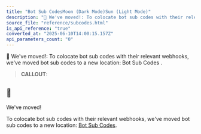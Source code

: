 ```yaml
---
title: "Bot Sub CodesMoon (Dark Mode)Sun (Light Mode)"
description: "🚚 We've moved!: To colocate bot sub codes with their relevant webhooks, we've moved bot sub codes to a new location: Bot Sub Codes ."
source_file: "reference/subcodes.html"
is_api_reference: "true"
converted_at: "2025-06-10T14:00:15.157Z"
api_parameters_count: "0"
---
```

🚚 We've moved!: To colocate bot sub codes with their relevant webhooks, we've moved bot sub codes to a new location: Bot Sub Codes .

> **CALLOUT**:

## 🚚

We've moved!

To colocate bot sub codes with their relevant webhooks, we've moved bot sub codes to a new location: [Bot Sub Codes](/docs/sub-codes).
